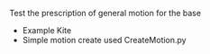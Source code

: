 Test the prescription of general motion for the base

- Example Kite
- Simple motion create used CreateMotion.py
